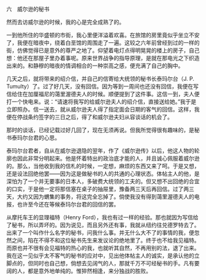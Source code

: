 六　威尔逊的秘书

  

然而去访威尔逊的时候，我的心是完全成熟了的。

一到他所住的华盛顿的市街，我心里便洋溢着欢喜。在旅馆的房里竟似乎坐立不安了，我便在暗夜中，绕着白垩馆的周围走了一遍。这较之六年前曾经到过的一样的街，仿佛觉得已是意外的尊严之地了。仰望着电灯点得明晃晃的楼上的房子，自己想：他还在那屋子里办着事呢。原来世界战争的指导原理，是就在那电光之下织造出来的。和静穆的暗夜的情调相合的一种崇高之感，便充满了自己的胸中。

几天之后，就将带来的绍介信，并自己的信寄给大统领的秘书长泰玛尔台（J. P. Tumulty）了。过了好几天，没有回信。因为等到一周间也还没有回信，我便在写信给住在加厘福尼的蔼里渥德夫人的时候。顺便提到了这件事。这信一到，夫人便打一个快电来。说：“请速将我写的给威尔逊夫人的绍介信，直接送给她。”我于是立即照办。信一送去，就从威尔逊夫人得了指定面会日期的客气的回信。这样，我便在停战条约签字的三日之后，得了和威尔逊夫妇从容谈话的机会了。

那时的谈话，已经记载过好几回了，现在无须再说。但我所觉得很有趣味的，是秘书泰玛尔台君的心思。

泰玛尔台君者，自从在威尔逊退隐的翌年，作了《威尔逊传》以后，他这人物的轮廓也因此非常分明起来。他是怀着特出的政治底才能的人，并且诚心佩服着威尔逊的。那么，当他收到我的信札的时候，一定想，麻烦的东西又来了呵。于是又想，还是设法回绝他罢——因为这是做秘书的人的共通的心理状态。体帖主人的他，是深怕为了一个并无要事的日本人，多破费大统领的工夫的。但又想不出回绝的合宜的口实，于是他一定将那信塞在桌子的抽屉里，豫备两三天后再回信。过了两三天，大约又因为蝟集的事务，将这完全忘掉了。倘使我没有得到蔼里渥德夫人的电报，也许至今还在等候泰玛尔台君的回信的罢。

从摩托车王的显理福特（Henry Ford），我也有过一样的经验。那也就因为写信给了秘书，所以弄坏的。因为说见，而且另外还有事，我就从纽约往兑德罗特去了。出来了一个叫作什么名字的秘书，问我什么事。并无什么大不了的事情的我，便忽然之间，陷在不得不和这位秘书先生来发议论的绝地里了。终于也不给我见福特。而原也并不很有会见福特的热心的我，也就听其自然，不再用别的法，退了出来。我在这一见似乎太不客气的秘书的应对中，见出他体帖主人的诚实，是承认他的立脚点的，但同时也自己想，倘想去见阔气的人，那就千万不可经秘书的手。凡有要阔的人，都是意外地单纯的。惟猝然相逢，来分独战的胜败。